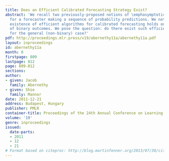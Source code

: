 ```yaml
---
title: Does an Efficient Calibrated Forecasting Strategy Exist?
abstract: 'We recall two previously-proposed notions of \emphasymptotic calibration
  for a forecaster making a sequence of probability predictions. We note that the
  existence of efficient algorithms for calibrated forecasting holds only in the case
  of binary outcomes. We pose the question: do there exist such efficient algorithms
  for the general (non-binary) case?'
pdf: http://proceedings.mlr.press/v19/abernethy11a/abernethy11a.pdf
layout: inproceedings
id: abernethy11a
month: 0
firstpage: 809
lastpage: 812
page: 809-812
sections: 
author:
- given: Jacob
  family: Abernethy
- given: Shie
  family: Mannor
date: 2011-12-21
address: Budapest, Hungary
publisher: PMLR
container-title: Proceedings of the 24th Annual Conference on Learning Theory
volume: '19'
genre: inproceedings
issued:
  date-parts:
  - 2011
  - 12
  - 21
# Format based on citeproc: http://blog.martinfenner.org/2013/07/30/citeproc-yaml-for-bibliographies/
---
```

